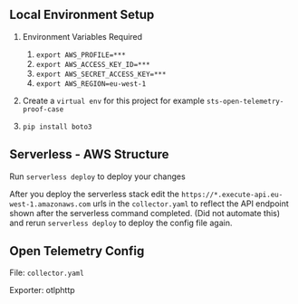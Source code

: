 ## Local Environment Setup

1) Environment Variables Required
   1) `export AWS_PROFILE=***`
   2) `export AWS_ACCESS_KEY_ID=***`
   3) `export AWS_SECRET_ACCESS_KEY=*** `
   4) `export AWS_REGION=eu-west-1`

2) Create a `virtual env` for this project for example `sts-open-telemetry-proof-case`

3) `pip install boto3`


## Serverless - AWS Structure

Run `serverless deploy` to deploy your changes

After you deploy the serverless stack edit the `https://*.execute-api.eu-west-1.amazonaws.com` urls in the `collector.yaml`
to reflect the API endpoint shown after the serverless command completed. (Did not automate this) and rerun `serverless deploy` to deploy the config file again.


## Open Telemetry Config

File: `collector.yaml`

Exporter: otlphttp